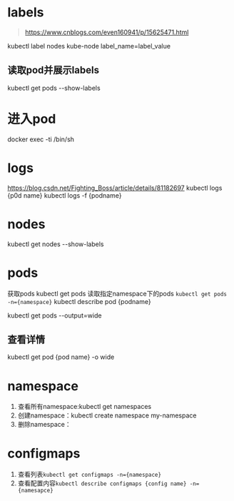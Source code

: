 # labels
> https://www.cnblogs.com/even160941/p/15625471.html

kubectl label nodes kube-node label_name=label_value
## 读取pod并展示labels
 kubectl get pods --show-labels 
# 进入pod
docker exec -ti  <your-container-name>   /bin/sh
# logs
https://blog.csdn.net/Fighting_Boss/article/details/81182697
kubectl logs {p0d name}
kubectl logs -f {podname}
# nodes
kubectl get nodes --show-labels

# pods
获取pods kubectl get pods
读取指定namespace下的pods `kubectl get pods -n={namespace}`
kubectl describe pod {podname}

kubectl get pods --output=wide
## 查看详情
kubectl get pod {pod name} -o wide
# namespace
1. 查看所有namespace:kubectl get namespaces 
2. 创建namespace：kubectl create namespace my-namespace
3. 删除namespace：
# configmaps
1. 查看列表`kubectl get configmaps -n={namespace}`
2. 查看配置内容`kubectl describe configmaps {config name} -n={namesapce}`